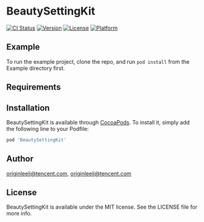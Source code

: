 # BeautySettingKit

[![CI Status](https://img.shields.io/travis/originleeli@tencent.com/BeautySettingKit.svg?style=flat)](https://travis-ci.org/originleeli@tencent.com/BeautySettingKit)
[![Version](https://img.shields.io/cocoapods/v/BeautySettingKit.svg?style=flat)](https://cocoapods.org/pods/BeautySettingKit)
[![License](https://img.shields.io/cocoapods/l/BeautySettingKit.svg?style=flat)](https://cocoapods.org/pods/BeautySettingKit)
[![Platform](https://img.shields.io/cocoapods/p/BeautySettingKit.svg?style=flat)](https://cocoapods.org/pods/BeautySettingKit)

## Example

To run the example project, clone the repo, and run `pod install` from the Example directory first.

## Requirements

## Installation

BeautySettingKit is available through [CocoaPods](https://cocoapods.org). To install
it, simply add the following line to your Podfile:

```ruby
pod 'BeautySettingKit'
```

## Author

originleeli@tencent.com, originleeli@tencent.com

## License

BeautySettingKit is available under the MIT license. See the LICENSE file for more info.
